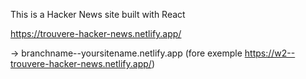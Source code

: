 This is a Hacker News site built with React

https://trouvere-hacker-news.netlify.app/

->
branchname--yoursitename.netlify.app
(fore exemple https://w2--trouvere-hacker-news.netlify.app/)
